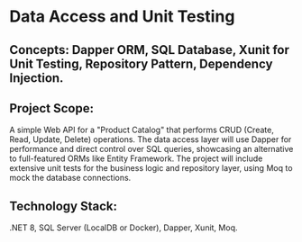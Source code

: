 # Data Access and Unit Testing
## Concepts: Dapper ORM, SQL Database, Xunit for Unit Testing, Repository Pattern, Dependency Injection.
## Project Scope:
  A simple Web API for a "Product Catalog" that performs CRUD (Create, Read, Update, Delete) operations. 
The data access layer will use Dapper for performance and direct control over SQL queries, showcasing an alternative to full-featured ORMs like Entity Framework. 
The project will include extensive unit tests for the business logic and repository layer, using Moq to mock the database connections.

## Technology Stack: 
  .NET 8, SQL Server (LocalDB or Docker), Dapper, Xunit, Moq.
